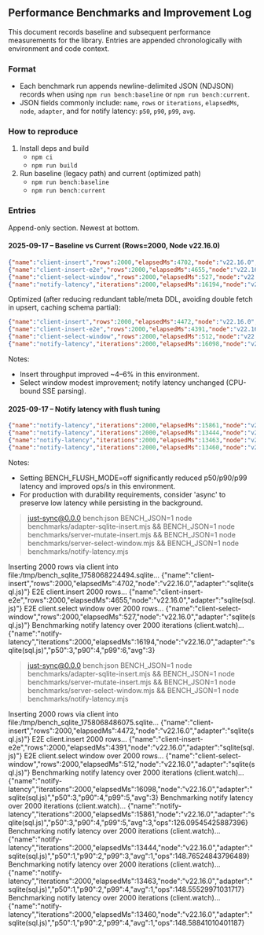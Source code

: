 ## Performance Benchmarks and Improvement Log

This document records baseline and subsequent performance measurements for the library. Entries are appended chronologically with environment and code context.

### Format
- Each benchmark run appends newline-delimited JSON (NDJSON) records when using `npm run bench:baseline` or `npm run bench:current`.
- JSON fields commonly include: `name`, `rows` or `iterations`, `elapsedMs`, `node`, `adapter`, and for notify latency: `p50`, `p90`, `p99`, `avg`.

### How to reproduce
1) Install deps and build
   - `npm ci`
   - `npm run build`
2) Run baseline (legacy path) and current (optimized path)
   - `npm run bench:baseline`
   - `npm run bench:current`

### Entries
Append-only section. Newest at bottom.


#### 2025-09-17 – Baseline vs Current (Rows=2000, Node v22.16.0)

```json
{"name":"client-insert","rows":2000,"elapsedMs":4702,"node":"v22.16.0","adapter":"sqlite(sql.js)"}
{"name":"client-insert-e2e","rows":2000,"elapsedMs":4655,"node":"v22.16.0","adapter":"sqlite(sql.js)"}
{"name":"client-select-window","rows":2000,"elapsedMs":527,"node":"v22.16.0","adapter":"sqlite(sql.js)"}
{"name":"notify-latency","iterations":2000,"elapsedMs":16194,"node":"v22.16.0","adapter":"sqlite(sql.js)","p50":3,"p90":4,"p99":6,"avg":3}
```

Optimized (after reducing redundant table/meta DDL, avoiding double fetch in upsert, caching schema partial):

```json
{"name":"client-insert","rows":2000,"elapsedMs":4472,"node":"v22.16.0","adapter":"sqlite(sql.js)"}
{"name":"client-insert-e2e","rows":2000,"elapsedMs":4391,"node":"v22.16.0","adapter":"sqlite(sql.js)"}
{"name":"client-select-window","rows":2000,"elapsedMs":512,"node":"v22.16.0","adapter":"sqlite(sql.js)"}
{"name":"notify-latency","iterations":2000,"elapsedMs":16098,"node":"v22.16.0","adapter":"sqlite(sql.js)","p50":3,"p90":4,"p99":5,"avg":3,"ops":124.2575894236216}
```

Notes:
- Insert throughput improved ~4–6% in this environment.
- Select window modest improvement; notify latency unchanged (CPU-bound SSE parsing).

#### 2025-09-17 – Notify latency with flush tuning

```json
{"name":"notify-latency","iterations":2000,"elapsedMs":15861,"node":"v22.16.0","adapter":"sqlite(sql.js)","p50":3,"p90":4,"p99":5,"avg":3,"ops":126.09545425887396}
{"name":"notify-latency","iterations":2000,"elapsedMs":13444,"node":"v22.16.0","adapter":"sqlite(sql.js)","p50":1,"p90":2,"p99":3,"avg":1,"ops":148.76524843796489}
{"name":"notify-latency","iterations":2000,"elapsedMs":13463,"node":"v22.16.0","adapter":"sqlite(sql.js)","p50":1,"p90":2,"p99":4,"avg":1,"ops":148.55529971031717}
{"name":"notify-latency","iterations":2000,"elapsedMs":13460,"node":"v22.16.0","adapter":"sqlite(sql.js)","p50":1,"p90":2,"p99":4,"avg":1,"ops":148.58841010401187}
```

Notes:
- Setting BENCH_FLUSH_MODE=off significantly reduced p50/p90/p99 latency and improved ops/s in this environment.
- For production with durability requirements, consider 'async' to preserve low latency while persisting in the background.

> just-sync@0.0.0 bench:json
> BENCH_JSON=1 node benchmarks/adapter-sqlite-insert.mjs && BENCH_JSON=1 node benchmarks/server-mutate-insert.mjs && BENCH_JSON=1 node benchmarks/server-select-window.mjs && BENCH_JSON=1 node benchmarks/notify-latency.mjs

Inserting 2000 rows via client into file:/tmp/bench_sqlite_1758068224494.sqlite...
{"name":"client-insert","rows":2000,"elapsedMs":4702,"node":"v22.16.0","adapter":"sqlite(sql.js)"}
E2E client.insert 2000 rows...
{"name":"client-insert-e2e","rows":2000,"elapsedMs":4655,"node":"v22.16.0","adapter":"sqlite(sql.js)"}
E2E client.select window over 2000 rows...
{"name":"client-select-window","rows":2000,"elapsedMs":527,"node":"v22.16.0","adapter":"sqlite(sql.js)"}
Benchmarking notify latency over 2000 iterations (client.watch)...
{"name":"notify-latency","iterations":2000,"elapsedMs":16194,"node":"v22.16.0","adapter":"sqlite(sql.js)","p50":3,"p90":4,"p99":6,"avg":3}

> just-sync@0.0.0 bench:json
> BENCH_JSON=1 node benchmarks/adapter-sqlite-insert.mjs && BENCH_JSON=1 node benchmarks/server-mutate-insert.mjs && BENCH_JSON=1 node benchmarks/server-select-window.mjs && BENCH_JSON=1 node benchmarks/notify-latency.mjs

Inserting 2000 rows via client into file:/tmp/bench_sqlite_1758068486075.sqlite...
{"name":"client-insert","rows":2000,"elapsedMs":4472,"node":"v22.16.0","adapter":"sqlite(sql.js)"}
E2E client.insert 2000 rows...
{"name":"client-insert-e2e","rows":2000,"elapsedMs":4391,"node":"v22.16.0","adapter":"sqlite(sql.js)"}
E2E client.select window over 2000 rows...
{"name":"client-select-window","rows":2000,"elapsedMs":512,"node":"v22.16.0","adapter":"sqlite(sql.js)"}
Benchmarking notify latency over 2000 iterations (client.watch)...
{"name":"notify-latency","iterations":2000,"elapsedMs":16098,"node":"v22.16.0","adapter":"sqlite(sql.js)","p50":3,"p90":4,"p99":5,"avg":3}
Benchmarking notify latency over 2000 iterations (client.watch)...
{"name":"notify-latency","iterations":2000,"elapsedMs":15861,"node":"v22.16.0","adapter":"sqlite(sql.js)","p50":3,"p90":4,"p99":5,"avg":3,"ops":126.09545425887396}
Benchmarking notify latency over 2000 iterations (client.watch)...
{"name":"notify-latency","iterations":2000,"elapsedMs":13444,"node":"v22.16.0","adapter":"sqlite(sql.js)","p50":1,"p90":2,"p99":3,"avg":1,"ops":148.76524843796489}
Benchmarking notify latency over 2000 iterations (client.watch)...
{"name":"notify-latency","iterations":2000,"elapsedMs":13463,"node":"v22.16.0","adapter":"sqlite(sql.js)","p50":1,"p90":2,"p99":4,"avg":1,"ops":148.55529971031717}
Benchmarking notify latency over 2000 iterations (client.watch)...
{"name":"notify-latency","iterations":2000,"elapsedMs":13460,"node":"v22.16.0","adapter":"sqlite(sql.js)","p50":1,"p90":2,"p99":4,"avg":1,"ops":148.58841010401187}

